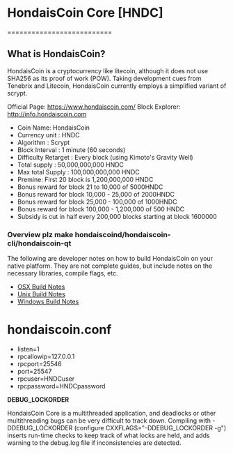 # HondaisCoin Core [HNDC]
==========================
## What is HondaisCoin? 
HondaisCoin is a cryptocurrency like litecoin, although it does not use SHA256 as its proof of work (POW). Taking development cues from Tenebrix and Litecoin, HondaisCoin currently employs a simplified variant of scrypt.

 Official Page: https://www.hondaiscoin.com/
 Block Explorer: http://info.hondaiscoin.com
 
 - Coin Name: HondaisCoin
 - Currency unit : HNDC
 - Algorithm : Scrypt
 - Block Interval : 1 minute (60 seconds)
 - Difficulty Retarget : Every block (using Kimoto's Gravity Well)
 - Total supply : 50,000,000,000 HNDC
 - Max total Supply : 100,000,000,000 HNDC 
 - Premine: First 20 block is 1,200,000,000 HNDC 
 - Bonus reward for block 21 to 10,000 of 5000HNDC
 - Bonus reward for block 10,000 - 25,000 of 2000HNDC
 - Bonus reward for block 25,000 - 100,000 of 1000HNDC
 - Bonus reward for block 100,000 - 1,200,000 of 500 HNDC
 - Subsidy is cut in half every 200,000 blocks starting at block 1600000
  
### Overview plz make hondaiscoind/hondaiscoin-cli/hondaiscoin-qt

  The following are developer notes on how to build HondaisCoin on your native platform. They are not complete guides, but include notes on the necessary libraries, compile flags, etc.

  - [OSX Build Notes](doc/build-osx.md)
  - [Unix Build Notes](doc/build-unix.md)
  - [Windows Build Notes](doc/build-msw.md)

 
# hondaiscoin.conf

  - listen=1
  - rpcallowip=127.0.0.1
  - rpcport=25546
  - port=25547
  - rpcuser=HNDCuser
  - rpcpassword=HNDCpassword


**DEBUG_LOCKORDER**

HondaisCoin Core is a multithreaded application, and deadlocks or other multithreading bugs
can be very difficult to track down. Compiling with -DDEBUG_LOCKORDER (configure
CXXFLAGS="-DDEBUG_LOCKORDER -g") inserts run-time checks to keep track of what locks
are held, and adds warning to the debug.log file if inconsistencies are detected.
